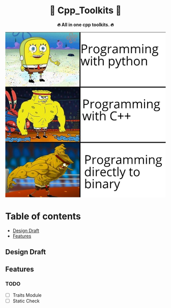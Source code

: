 <div align="center">
  <h1><strong> &#127775 Cpp_Toolkits &#127775 </strong></h1>
  <p>
    <strong> &#128293; All in one cpp toolkits. &#128293;</strong>
  </p>
  <p>
    <img src="img/meme.jpeg" alt="build status" />
  </p>
</div>

# Table of contents
- [Design Draft](#design-draft)
- [Features](#features)
    

## Design Draft


## Features


### TODO
- [ ] Traits Module
- [ ] Static Check
